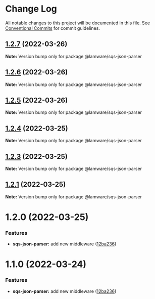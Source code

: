 # Change Log

All notable changes to this project will be documented in this file.
See [Conventional Commits](https://conventionalcommits.org) for commit guidelines.

## [1.2.7](https://github.com/tnotifier/lamware/compare/@lamware/sqs-json-parser@1.2.6...@lamware/sqs-json-parser@1.2.7) (2022-03-26)

**Note:** Version bump only for package @lamware/sqs-json-parser





## [1.2.6](https://github.com/tnotifier/lamware/compare/@lamware/sqs-json-parser@1.2.5...@lamware/sqs-json-parser@1.2.6) (2022-03-26)

**Note:** Version bump only for package @lamware/sqs-json-parser





## [1.2.5](https://github.com/tnotifier/lamware/compare/@lamware/sqs-json-parser@1.2.4...@lamware/sqs-json-parser@1.2.5) (2022-03-26)

**Note:** Version bump only for package @lamware/sqs-json-parser





## [1.2.4](https://github.com/tnotifier/lamware/compare/@lamware/sqs-json-parser@1.2.3...@lamware/sqs-json-parser@1.2.4) (2022-03-25)

**Note:** Version bump only for package @lamware/sqs-json-parser





## [1.2.3](https://github.com/tnotifier/lamware/compare/@lamware/sqs-json-parser@1.2.1...@lamware/sqs-json-parser@1.2.3) (2022-03-25)

**Note:** Version bump only for package @lamware/sqs-json-parser





## [1.2.1](https://github.com/tnotifier/lamware/compare/@lamware/sqs-json-parser@1.2.0...@lamware/sqs-json-parser@1.2.1) (2022-03-25)

**Note:** Version bump only for package @lamware/sqs-json-parser





# 1.2.0 (2022-03-25)


### Features

* **sqs-json-parser:** add new middleware ([12ba236](https://github.com/tnotifier/lamware/commit/12ba2362e0527c3faad031b9f3b87cdd6e11db2c))





# 1.1.0 (2022-03-24)


### Features

* **sqs-json-parser:** add new middleware ([12ba236](https://github.com/tnotifier/lamware/commit/12ba2362e0527c3faad031b9f3b87cdd6e11db2c))
